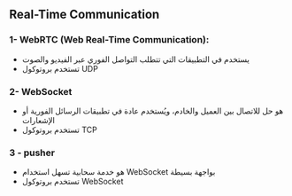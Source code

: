 ## Real-Time Communication
### 1- WebRTC (Web Real-Time Communication):
- يستخدم في التطبيقات التي تتطلب التواصل الفوري عبر الفيديو والصوت
- تستخدم بروتوكول UDP 
### 2- WebSocket
- هو حل للاتصال بين العميل والخادم، ويُستخدم عادة في تطبيقات الرسائل الفورية أو الإشعارات
- تستخدم بروتوكول TCP
### 3 - pusher
- هو خدمة سحابية تسهل استخدام WebSocket بواجهة بسيطة
- تستخدم بروتوكول WebSocket

